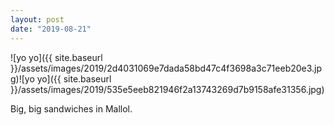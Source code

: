 ```yaml
---
layout: post
date: "2019-08-21"
---
```


![yo yo]({{ site.baseurl }}/assets/images/2019/2d4031069e7dada58bd47c4f3698a3c71eeb20e3.jpg)![yo yo]({{ site.baseurl }}/assets/images/2019/535e5eeb821946f2a13743269d7b9158afe31356.jpg)

Big, big sandwiches in Mallol.
